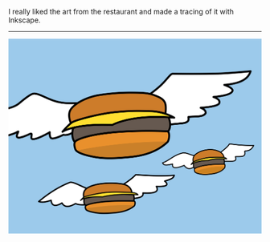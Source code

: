 I really liked the art from the restaurant and made a tracing of it with Inkscape.

---

![burgers](https://github.com/tommilburn/roberts-hamburgers-art/blob/master/burger.png?raw=true)
